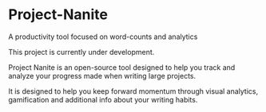# Project-Nanite
A productivity tool focused on word-counts and analytics

This project is currently under development.

Project Nanite is an open-source tool designed to help you track and analyze your progress made when writing large projects.

It is designed to help you keep forward momentum through visual analytics, gamification and additional info about your writing habits.

